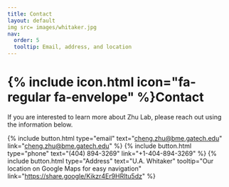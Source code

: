 ```yaml
---
title: Contact
layout: default
img src= images/whitaker.jpg
nav:
  order: 5
  tooltip: Email, address, and location
---
```



# {% include icon.html icon="fa-regular fa-envelope" %}Contact

If you are interested to learn more about Zhu Lab, please reach out using the information below. 

{%
  include button.html
  type="email"
  text="cheng.zhu@bme.gatech.edu"
  link="cheng.zhu@bme.gatech.edu"
%}
{%
  include button.html
  type="phone"
  text="(404) 894-3269"
  link="+1-404-894-3269"
%}
{%
  include button.html
  type="Address"
  text="U.A. Whitaker"
  tooltip="Our location on Google Maps for easy navigation"
  link="https://share.google/Kikzr4Er9HRltu5dz"
%}


